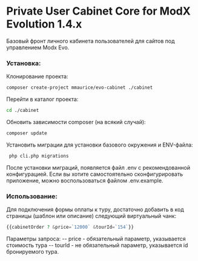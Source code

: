Private User Cabinet Core for ModX Evolution 1.4.x
=====================
Базовый фронт личного кабинета пользователей для сайтов под управлением Modx Evo.

### Установка:
Клонирование проекта:
```sh
composer create-project mmaurice/evo-cabinet ./cabinet
```

Перейти в каталог проекта:
```sh
cd ./cabinet
```

Обновить зависимости composer (на всякий случай):
```sh
composer update
```

Установить миграции для установки базового окружения и ENV-файла:
```sh
 php cli.php migrations
```

После установки миграций, появляется файл .env с рекомендованной конфигурацией. Если вы хотите самостоятельно сконфигурировать приложение, можно воспользоваться файлом .env.example.

### Использование:
Для подключения формы оплаты к туру, достаточно добавить в код страницы (шаблон или описание) следующий виртуальный чанк:
```php
{{cabinetOrder ? &price=`12000` &tourId=`154`}}
```
Параметры запроса:
-- price - обязательный параметр, указывается стоимость тура
-- tourId - не обязательный параметр, указывается id бронируемого тура.
